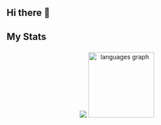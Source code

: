 ## Hi there 👋
<h2 align="left">My Stats</h2>

###

<div align="center">
  <img src="https://github-readme-stats.vercel.app/api?username=joaopedrorori&theme=github_dark&show_icons=true&hide_border=true"  />
  <img src="https://github-readme-stats.vercel.app/api/top-langs?username=joaopedrorori&locale=en&hide_title=false&layout=compact&card_width=320&langs_count=6&theme=github_dark&hide_border=true&order=2&custom_title=Languages%20I%20Most%20Use" height="150" alt="languages graph"  />
</div>

###
<!--
**joaopedrorori/joaopedrorori** is a ✨ _special_ ✨ repository because its `README.md` (this file) appears on your GitHub profile.

Here are some ideas to get you started:

- 🔭 I’m currently working on ...
- 🌱 I’m currently learning ...
- 👯 I’m looking to collaborate on ...
- 🤔 I’m looking for help with ...
- 💬 Ask me about ...
- 📫 How to reach me: ...
- 😄 Pronouns: ...
- ⚡ Fun fact: ...
-->
